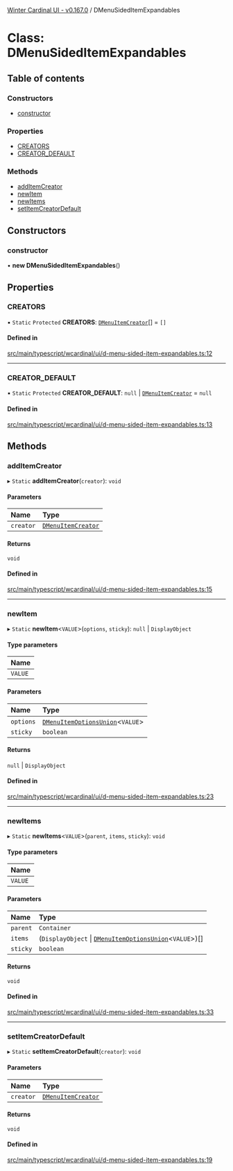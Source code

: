 [Winter Cardinal UI - v0.167.0](../index.md) / DMenuSidedItemExpandables

# Class: DMenuSidedItemExpandables

## Table of contents

### Constructors

- [constructor](DMenuSidedItemExpandables.md#constructor)

### Properties

- [CREATORS](DMenuSidedItemExpandables.md#creators)
- [CREATOR\_DEFAULT](DMenuSidedItemExpandables.md#creator_default)

### Methods

- [addItemCreator](DMenuSidedItemExpandables.md#additemcreator)
- [newItem](DMenuSidedItemExpandables.md#newitem)
- [newItems](DMenuSidedItemExpandables.md#newitems)
- [setItemCreatorDefault](DMenuSidedItemExpandables.md#setitemcreatordefault)

## Constructors

### constructor

• **new DMenuSidedItemExpandables**()

## Properties

### CREATORS

▪ `Static` `Protected` **CREATORS**: [`DMenuItemCreator`](../index.md#dmenuitemcreator)[] = `[]`

#### Defined in

[src/main/typescript/wcardinal/ui/d-menu-sided-item-expandables.ts:12](https://github.com/winter-cardinal/winter-cardinal-ui/blob/v0.167.0/src/main/typescript/wcardinal/ui/d-menu-sided-item-expandables.ts#L12)

___

### CREATOR\_DEFAULT

▪ `Static` `Protected` **CREATOR\_DEFAULT**: ``null`` \| [`DMenuItemCreator`](../index.md#dmenuitemcreator) = `null`

#### Defined in

[src/main/typescript/wcardinal/ui/d-menu-sided-item-expandables.ts:13](https://github.com/winter-cardinal/winter-cardinal-ui/blob/v0.167.0/src/main/typescript/wcardinal/ui/d-menu-sided-item-expandables.ts#L13)

## Methods

### addItemCreator

▸ `Static` **addItemCreator**(`creator`): `void`

#### Parameters

| Name | Type |
| :------ | :------ |
| `creator` | [`DMenuItemCreator`](../index.md#dmenuitemcreator) |

#### Returns

`void`

#### Defined in

[src/main/typescript/wcardinal/ui/d-menu-sided-item-expandables.ts:15](https://github.com/winter-cardinal/winter-cardinal-ui/blob/v0.167.0/src/main/typescript/wcardinal/ui/d-menu-sided-item-expandables.ts#L15)

___

### newItem

▸ `Static` **newItem**<`VALUE`\>(`options`, `sticky`): ``null`` \| `DisplayObject`

#### Type parameters

| Name |
| :------ |
| `VALUE` |

#### Parameters

| Name | Type |
| :------ | :------ |
| `options` | [`DMenuItemOptionsUnion`](../index.md#dmenuitemoptionsunion)<`VALUE`\> |
| `sticky` | `boolean` |

#### Returns

``null`` \| `DisplayObject`

#### Defined in

[src/main/typescript/wcardinal/ui/d-menu-sided-item-expandables.ts:23](https://github.com/winter-cardinal/winter-cardinal-ui/blob/v0.167.0/src/main/typescript/wcardinal/ui/d-menu-sided-item-expandables.ts#L23)

___

### newItems

▸ `Static` **newItems**<`VALUE`\>(`parent`, `items`, `sticky`): `void`

#### Type parameters

| Name |
| :------ |
| `VALUE` |

#### Parameters

| Name | Type |
| :------ | :------ |
| `parent` | `Container` |
| `items` | (`DisplayObject` \| [`DMenuItemOptionsUnion`](../index.md#dmenuitemoptionsunion)<`VALUE`\>)[] |
| `sticky` | `boolean` |

#### Returns

`void`

#### Defined in

[src/main/typescript/wcardinal/ui/d-menu-sided-item-expandables.ts:33](https://github.com/winter-cardinal/winter-cardinal-ui/blob/v0.167.0/src/main/typescript/wcardinal/ui/d-menu-sided-item-expandables.ts#L33)

___

### setItemCreatorDefault

▸ `Static` **setItemCreatorDefault**(`creator`): `void`

#### Parameters

| Name | Type |
| :------ | :------ |
| `creator` | [`DMenuItemCreator`](../index.md#dmenuitemcreator) |

#### Returns

`void`

#### Defined in

[src/main/typescript/wcardinal/ui/d-menu-sided-item-expandables.ts:19](https://github.com/winter-cardinal/winter-cardinal-ui/blob/v0.167.0/src/main/typescript/wcardinal/ui/d-menu-sided-item-expandables.ts#L19)
